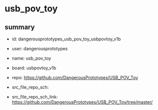 # usb_pov_toy
 
## summary 
* id: dangerousprototypes_usb_pov_toy_usbpovtoy_v1b
* user: dangerousprototypes
* name: usb_pov_toy
* board: usbpovtoy_v1b
* repo: https://github.com/DangerousPrototypes/USB_POV_Toy



* src_file_repo_sch: 
* src_file_repo_sch_link: https://github.com/DangerousPrototypes/USB_POV_Toy/tree/master/




